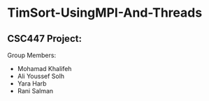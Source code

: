 # TimSort-UsingMPI-And-Threads

## CSC447 Project:

Group Members:
- Mohamad Khalifeh
- Ali Youssef Solh
- Yara Harb
- Rani Salman
